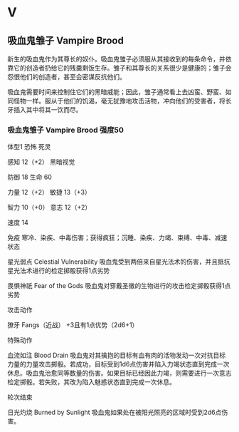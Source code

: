# V

## 吸血鬼雏子 Vampire Brood

新生的吸血鬼作为其尊长的奴仆。吸血鬼雏子必须服从其接收到的每条命令，并依靠它的创造者扔给它的残羹剩饭生存。雏子和其尊长的关系很少是健康的；雏子会怨恨他们的创造者，甚至会密谋反抗他们。

吸血鬼需要时间来控制住它们的黑暗威能；因此，雏子通常看上去凶蛮、野蛮、如同怪物一样。服从于他们的饥渴，毫无犹豫地攻击活物，冲向他们的受害者，将长牙插入其中将其一饮而尽。

### 吸血鬼雏子 Vampire Brood 强度50

体型1 恐怖 死灵

感知 12（+2） 黑暗视觉

防御 18 生命 60

力量 12（+2） 敏捷 13（+3）

智力 10（+0） 意志 12（+2）

速度 14

免疫
寒冷、染疾、中毒伤害；获得疯狂；沉睡、染疾、力竭、束缚、中毒、减速状态

星光弱点 Celestial Vulnerability
吸血鬼受到两倍来自星光法术的伤害，并且抵抗星光法术进行的检定掷骰获得1点劣势

畏惧神祇 Fear of the Gods
吸血鬼对穿戴圣徽的生物进行的攻击检定掷骰获得1点劣势

攻击动作

獠牙 Fangs（近战） +3且有1点优势（2d6+1）

特殊动作

血流如注 Blood Drain
吸血鬼对其擒抱的目标有血有肉的活物发动一次对抗目标力量的力量攻击掷骰。若成功，目标受到1d6点伤害并陷入力竭状态直到完成一次休息。吸血鬼治愈同等数量的伤害。如果目标已经因此力竭，则需要进行一次意志检定掷骰。若失败，其改为陷入魅惑状态直到完成一次休息。

轮次结束

日光灼烧 Burned by Sunlight
吸血鬼如果处在被阳光照亮的区域时受到2d6点伤害。
